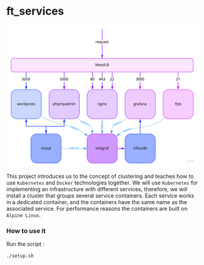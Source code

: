 # ft_services

![project_img](project_img.jpg)

This project introduces us to the concept of clustering and teaches how to use ```Kubernetes``` and ```Docker``` technologies together.
We will use ```Kubernetes``` for implementing an infrastructure with different services, therefore, we will install a cluster that groups several service containers. Each service works in a dedicated container, and the containers have the same name as the associated service. For performance reasons the containers are built on ```Alpine Linux```.

### How to use it

Run the script :

```
./setup.sh
```
